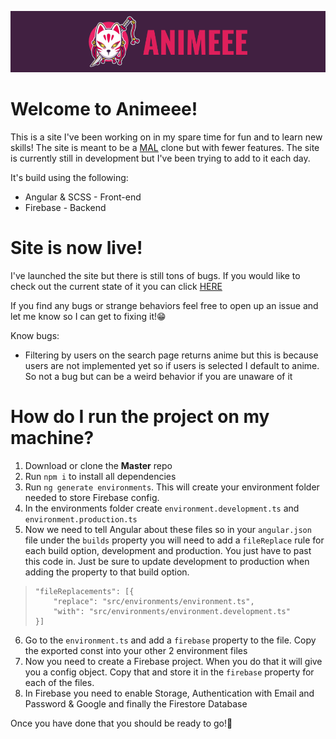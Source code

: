 <p  align="center">
    <img  src="https://raw.githubusercontent.com/JaredBecker/Animeee/master/src/assets/images/readme_logo.png" />
</p>

# Welcome to Animeee!

This is a site I've been working on in my spare time for fun and to learn new skills! The site is meant to be a [MAL](https://myanimelist.net/) clone but with fewer features. The site is currently still in development but I've been trying to add to it each day.

It's build using the following:
 - Angular & SCSS - Front-end
 - Firebase - Backend

# Site is now live!

I've launched the site but there is still tons of bugs. If you would like to check out the current state of it you can
click [HERE](https://animeee.jaredbecker.co.za/)

If you find any bugs or strange behaviors feel free to open up an issue and let me know so I can get to fixing it!😁

Know bugs:
 - Filtering by users on the search page returns anime but this is because users are not implemented yet so if users is selected I default to anime. So not a bug but can be a weird behavior if you are unaware of it

# How do I run the project on my machine?

 1. Download or  clone the **Master** repo
 2. Run `npm i` to install all dependencies
 3. Run `ng generate environments`. This will create your environment folder needed to store Firebase config.
 4. In the environments folder create `environment.development.ts` and `environment.production.ts`
 5. Now we need to tell Angular about these files so in your `angular.json` file under the `builds` property you will need to add a `fileReplace` rule for each build option, development and production. You just have to past this code in. Just be sure to update development to production when adding the property to that build option.
>     "fileReplacements": [{
>         "replace": "src/environments/environment.ts",
>         "with": "src/environments/environment.development.ts"
>     }]
6. Go to the `environment.ts` and add a `firebase` property to the file. Copy the exported const into your other 2 environment files
7. Now you need to create a Firebase project. When you do that it will give you a config object. Copy that and store it in the `firebase` property for each of the files.
8. In Firebase you need to enable Storage, Authentication with Email and Password & Google and finally the Firestore Database

Once you have done that you should be ready to go!🥳
